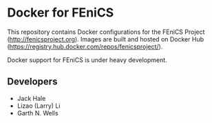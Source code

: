 # Docker for FEniCS

This repository contains Docker configurations for the FEniCS Project
(<http://fenicsproject.org>). Images are built and hosted on Docker
Hub (<https://registry.hub.docker.com/repos/fenicsproject/>).

Docker support for FEniCS is under heavy development.


## Developers

- Jack Hale
- Lizao (Larry) Li
- Garth N. Wells

